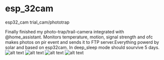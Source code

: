 # esp_32cam
esp32_cam trial_cam/phototrap

Finally finished my photo-trap/trail-camera integrated with 
@home_assistant. Monitors temperature, motion, signal strength and ofc makes photos on pir event and sends it to FTP server.Everything powerd by solar and based on esp32cam. In deep_sleep mode should sourvive  5 days.
![alt text](https://github.com/superjasiek/esp_32cam/blob/master/photo/IMG_20200608_172103073.jpg?raw=true)
![alt text](https://github.com/superjasiek/esp_32cam/blob/master/photo/IMG_20200608_232318494.jpg?raw=true)
![alt text](https://github.com/superjasiek/esp_32cam/blob/master/photo/IMG_20200608_232333501.jpg?raw=true)
![alt text](https://github.com/superjasiek/esp_32cam/blob/master/photo/hs-panel.png?raw=true)

